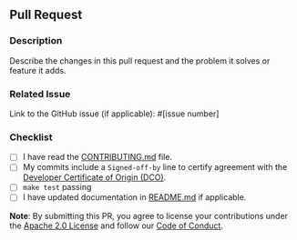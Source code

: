 ## Pull Request

### Description
Describe the changes in this pull request and the problem it solves or feature it adds.

### Related Issue
Link to the GitHub issue (if applicable): #[issue number]

### Checklist
- [ ] I have read the [CONTRIBUTING.md](CONTRIBUTING.md) file.
- [ ] My commits include a `Signed-off-by` line to certify agreement with the [Developer Certificate of Origin (DCO)](https://developercertificate.org/).
- [ ] `make test` passing
- [ ] I have updated documentation in [README.md](README.md) if applicable.

**Note**: By submitting this PR, you agree to license your contributions under the [Apache 2.0 License](LICENSE) and follow our [Code of Conduct](CODE_OF_CONDUCT.md).
